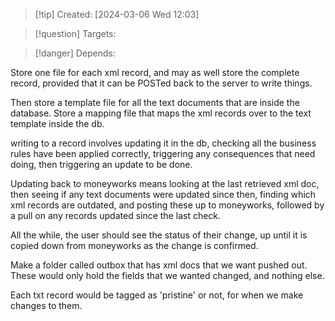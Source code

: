 
>[!tip] Created: [2024-03-06 Wed 12:03]

>[!question] Targets: 

>[!danger] Depends: 

Store one file for each xml record, and may as well store the complete record, provided that it can be POSTed back to the server to write things.

Then store a template file for all the text documents that are inside the database.
Store a mapping file that maps the xml records over to the text template inside the db.

writing to a record involves updating it in the db, checking all the business rules have been applied correctly, triggering any consequences that need doing, then triggering an update to be done.

Updating back to moneyworks means looking at the last retrieved xml doc, then seeing if any text documents were updated since then, finding which xml records are outdated, and posting these up to moneyworks, followed by a pull on any records updated since the last check.

All the while, the user should see the status of their change, up until it is copied down from moneyworks as the change is confirmed.

Make a folder called outbox that has xml docs that we want pushed out.
These would only hold the fields that we wanted changed, and nothing else.

Each txt record would be tagged as 'pristine' or not, for when we make changes to them.